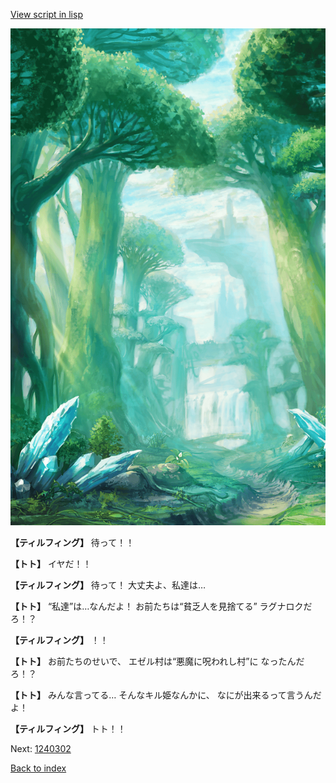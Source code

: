 [View script in lisp](../scripts/1240102.txt)

![forest.png](../images/backgrounds/forest.png)

**【ティルフィング】**
待って！！

**【トト】**
イヤだ！！

**【ティルフィング】**
待って！
大丈夫よ、私達は…

**【トト】**
“私達”は…なんだよ！
お前たちは“貧乏人を見捨てる”
ラグナロクだろ！？

**【ティルフィング】**
！！

**【トト】**
お前たちのせいで、
エゼル村は“悪魔に呪われし村”に
なったんだろ！？

**【トト】**
みんな言ってる…
そんなキル姫なんかに、
なにが出来るって言うんだよ！

**【ティルフィング】**
トト！！

Next: [1240302](1240302.md)

[Back to index](index.md)
